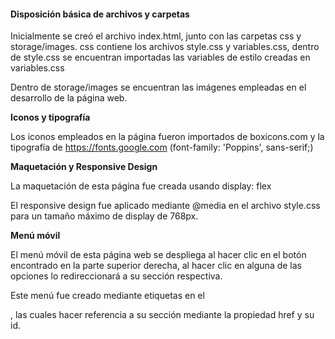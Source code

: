 #### Disposición básica de archivos y carpetas

Inicialmente se creó el archivo index.html, junto con las carpetas css y storage/images. css contiene los archivos style.css y variables.css, dentro de style.css se encuentran importadas las variables de estilo creadas en variables.css

Dentro de storage/images se encuentran las imágenes empleadas en el desarrollo de la página web.

**Iconos y tipografía**

Los iconos empleados en la página fueron importados de boxicons.com y la tipografía de https://fonts.google.com (font-family: 'Poppins', sans-serif;)

**Maquetación y Responsive Design**

La maquetación de esta página fue creada usando display: flex

El responsive design fue aplicado mediante @media en el archivo style.css para un tamaño máximo de display de 768px.

**Menú móvil**

El menú móvil de esta página web se despliega al hacer clic en el botón encontrado en la parte superior derecha, al hacer clic en alguna de las opciones lo redireccionará a su sección respectiva.

Este menú fue creado mediante etiquetas <a>  en el <nav>, las cuales hacer referencia a su sección mediante la propiedad href y su id.
